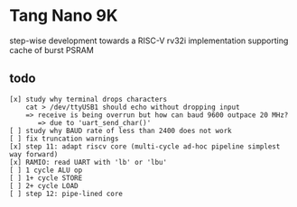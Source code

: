 # Tang Nano 9K

step-wise development towards a RISC-V rv32i implementation supporting cache of burst PSRAM

## todo
```
[x] study why terminal drops characters
    cat > /dev/ttyUSB1 should echo without dropping input
    => receive is being overrun but how can baud 9600 outpace 20 MHz?
       => due to 'uart_send_char()'
[ ] study why BAUD rate of less than 2400 does not work
[ ] fix truncation warnings
[x] step 11: adapt riscv core (multi-cycle ad-hoc pipeline simplest way forward)
[x] RAMIO: read UART with 'lb' or 'lbu'
[ ] 1 cycle ALU op
[ ] 1+ cycle STORE
[ ] 2+ cycle LOAD
[ ] step 12: pipe-lined core
```